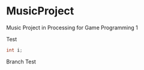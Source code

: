# MusicProject
Music Project in Processing for Game Programming 1

Test

```Java
int i;
```

Branch Test